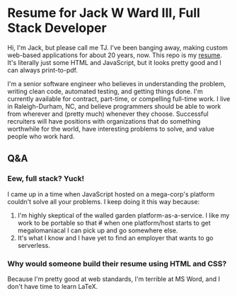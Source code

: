 # Resume for Jack W Ward III, Full Stack Developer

Hi, I'm Jack, but please call me TJ.  I've been banging away, making custom web-based applications for about 20 years, now.  This repo is my [resume](https://yugen.github.io).  It's literally just some HTML and JavaScript, but it looks pretty good and I can always print-to-pdf.

I'm a senior software engineer who believes in understanding the problem, writing clean code, automated testing, and getting things done.  I'm currently available for contract, part-time, or compelling full-time work.  I live in Raleigh-Durham, NC, and believe programmers should be able to work from wherever and (pretty much) whenever they choose.  Successful recruiters will have positions with organizations that do something worthwhile for the world, have interesting problems to solve, and value people who work hard.

<!-- I ~~may or may not~~ am currently be looking for a new job.  Chances are I'm happy where I'm at, but it's always good to keep the resume polished. 

If I were looking for a new opportunity, it'd probably be with an organization that does something worthwhile for the world, has interesting problems to solve, and values people who work hard.-->

<!-- I don't do social media.  I don't think it's good for most people and it's not good for me. -->

## Q&A
### Eew, full stack?  Yuck!
I came up in a time when JavaScript hosted on a mega-corp's platform couldn't solve all your problems. I keep doing it this way because:
1. I'm highly skeptical of the walled garden platform-as-a-service.  I like my work to be portable so that ~~if~~ when one platform/host starts to get megalomaniacal I can pick up and go somewhere else.
2. It's what I know and I have yet to find an employer that wants to go serverless.

### Why would someone build their resume using HTML and CSS?  
Because I'm pretty good at web standards, I'm terrible at MS Word, and I don't have time to learn LaTeX.